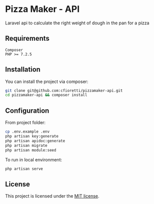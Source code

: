 # Pizza Maker - API

Laravel api to calculate the right weight of dough in the pan for a pizza

## Requirements 

    Composer
    PHP >= 7.2.5

## Installation

You can install the project via composer:
```sh
git clone git@github.com:cfioretti/pizzamaker-api.git
cd pizzamaker-api && composer install
```

## Configuration

From project folder:
```sh
cp .env.example .env
php artisan key:generate
php artisan apidoc:generate
php artisan migrate
php artisan module:seed
```
To run in local environment:
```sh
php artisan serve
```


## License

This project is licensed under the [MIT license](LICENSE).
